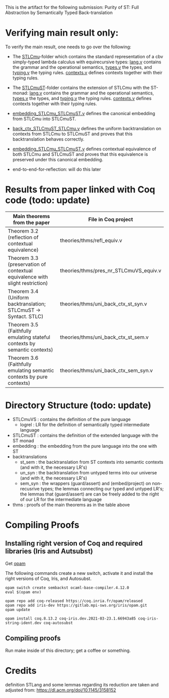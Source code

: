 This is the artifact for the following submission:
Purity of ST: Full Abstraction by Semantically Typed Back-translation

# Verifying main result only:

To verify the main result, one needs to go over the following:

- The [STLCmu](theories/STLCmu)-folder which contains the standard representation of a cbv simply-typed lambda calculus with equirecursive types: [lang.v](theories/STLCmu/lang.v) contains the grammar and the operational semantics, [types.v](theories/STLCmu/types.v) the types, and [typing.v](theories/STLCmu/typing.v) the typing rules.
  [contexts.v](theories/STLCmu/contexts.v) defines contexts together with their typing rules.

- The [STLCmuST](theories/STLCmuST)-folder contains the extension of STLCmu with the ST-monad: [lang.v](theories/STLCmuST/lang.v) contains the grammar and the operational semantics, [types.v](theories/STLCmuST/types.v) the types, and [typing.v](theories/STLCmuST/typing.v) the typing rules.
  [contexts.v](theories/STLCmuST/contexts.v) defines contexts together with their typing rules.

- [embedding_STLCmu_STLCmuST.v](theories/end_to_end/embedding_STLCmu_STLCmuST.v) defines the canonical embedding from STLCmu into STLCmuST.

- [back_ctx_STLCmuST_STLCmu.v](theories/end_to_end/back_ctx_STLCmuST_STLCmu.v) defines the uniform backtranslation on contexts from STLCmu to STLCmuST and proves that this backtranslation behaves correctly.

- [embedding_STLCmu_STLCmuST.v](theories/end_to_end/pres_ctx_equiv.v) defines contextual equivalence of both STLCmu and STLCmuST and proves that this equivalence is preserved under this canonical embedding.

- end-to-end-for-reflection: will do this later

# Results from paper linked with Coq code (todo: update)

| Main theorems from the paper                                                 | File in Coq project                  |
|------------------------------------------------------------------------------|--------------------------------------|
| Theorem 3.2 (reflection of contextual equivalence)                           | theories/thms/refl_equiv.v           |
| Theorem 3.3 (preservation of contextual equivalence with slight restriction) | theories/thms/pres_nr_STLCmuVS_equiv.v    |
| Theorem 3.4 (Uniform backtranslation; STLCmuST -> Syntact. STLC)             | theories/thms/uni_back_ctx_st_syn.v  |
| Theorem 3.5 (Faithfully emulating stateful contexts by semantic contexts)    | theories/thms/uni_back_ctx_st_sem.v  |
| Theorem 3.6 (Faithfully emulating semantic contexts by pure contexts)        | theories/thms/uni_back_ctx_sem_syn.v |

# Directory Structure (todo: update)

- STLCmuVS : contains the definition of the pure language
  + logrel : LR for the definition of semantically typed intermediate language
- STLCmuST : contains the definition of the extended language with the ST monad
- embedding : the embedding from the pure language into the one with ST
- backtranslations
  + st_sem : the backtranslation from ST contexts into semantic contexts (and with it, the necessary LR's)
  + un_syn : the backtranslation from untyped terms into our universe (and with it, the necessary LR's)
  + sem_syn : the wrappers (guard/assert) and (embed/project) on non-recusrive types; the lemmas connecting our typed and untyped LR's; the lemmas that (guard/assert) are can be freely added to the right of our LR for the intermediate language
- thms : proofs of the main theorems as in the table above

# Compiling Proofs

## Installing right version of Coq and required libraries (Iris and Autsubst)

Get [opam](http://opam.ocaml.org/doc/Install.html)

The following commands create a new switch, activate it and install the right versions of Coq, Iris, and Autosubst.

```
opam switch create sembackst ocaml-base-compiler.4.12.0
eval $(opam env)

opam repo add coq-released https://coq.inria.fr/opam/released 
opam repo add iris-dev https://gitlab.mpi-sws.org/iris/opam.git
opam update

opam install coq.8.13.2 coq-iris.dev.2021-03-23.1.66943a85 coq-iris-string-ident.dev coq-autosubst
```

## Compiling proofs

Run make inside of this directory; get a coffee or something.

# Credits

definition STLang and some lemmas regarding its reduction are taken and adjusted from:
https://dl.acm.org/doi/10.1145/3158152
